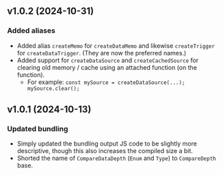 ## v1.0.2 (2024-10-31)

### Added aliases
- Added alias `createMemo` for `createDataMemo` and likewise `createTrigger` for `createDataTrigger`. (They are now the preferred names.)
- Added support for `createDataSource` and `createCachedSource` for clearing old memory / cache using an attached function (on the function).
    * For example: `const mySource = createDataSource(...); mySource.clear();`

## v1.0.1 (2024-10-13)

### Updated bundling
- Simply updated the bundling output JS code to be slightly more descriptive, though this also increases the compiled size a bit.
- Shorted the name of `CompareDataDepth` (`Enum` and `Type`) to `CompareDepth` base.
